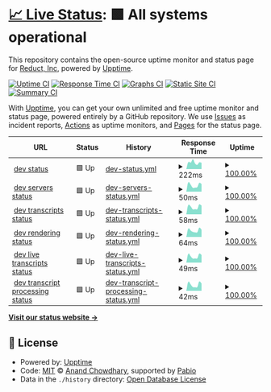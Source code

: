 # [📈 Live Status](https://reduct-inc.github.io/dev-status): <!--live status--> **🟩 All systems operational**

This repository contains the open-source uptime monitor and status page for [Reduct, Inc](https://reduct-inc.github.io/dev-status), powered by [Upptime](https://github.com/upptime/upptime).

[![Uptime CI](https://github.com/reduct-inc/dev-status/workflows/Uptime%20CI/badge.svg)](https://github.com/reduct-inc/dev-status/actions?query=workflow%3A%22Uptime+CI%22)
[![Response Time CI](https://github.com/reduct-inc/dev-status/workflows/Response%20Time%20CI/badge.svg)](https://github.com/reduct-inc/dev-status/actions?query=workflow%3A%22Response+Time+CI%22)
[![Graphs CI](https://github.com/reduct-inc/dev-status/workflows/Graphs%20CI/badge.svg)](https://github.com/reduct-inc/dev-status/actions?query=workflow%3A%22Graphs+CI%22)
[![Static Site CI](https://github.com/reduct-inc/dev-status/workflows/Static%20Site%20CI/badge.svg)](https://github.com/reduct-inc/dev-status/actions?query=workflow%3A%22Static+Site+CI%22)
[![Summary CI](https://github.com/reduct-inc/dev-status/workflows/Summary%20CI/badge.svg)](https://github.com/reduct-inc/dev-status/actions?query=workflow%3A%22Summary+CI%22)

With [Upptime](https://upptime.js.org), you can get your own unlimited and free uptime monitor and status page, powered entirely by a GitHub repository. We use [Issues](https://github.com/reduct-inc/dev-status/issues) as incident reports, [Actions](https://github.com/reduct-inc/dev-status/actions) as uptime monitors, and [Pages](https://reduct-inc.github.io/dev-status) for the status page.

<!--start: status pages-->
<!-- This summary is generated by Upptime (https://github.com/upptime/upptime) -->
<!-- Do not edit this manually, your changes will be overwritten -->
<!-- prettier-ignore -->
| URL | Status | History | Response Time | Uptime |
| --- | ------ | ------- | ------------- | ------ |
| <img alt="" src="https://icons.duckduckgo.com/ip3/dev.distill.video.ico" height="13"> [dev status](https://dev.distill.video) | 🟩 Up | [dev-status.yml](https://github.com/reduct-inc/dev-status/commits/HEAD/history/dev-status.yml) | <details><summary><img alt="Response time graph" src="./graphs/dev-status/response-time-week.png" height="20"> 222ms</summary><br><a href="https://reduct-inc.github.io/dev-status/history/dev-status"><img alt="Response time 308" src="https://img.shields.io/endpoint?url=https%3A%2F%2Fraw.githubusercontent.com%2Freduct-inc%2Fdev-status%2FHEAD%2Fapi%2Fdev-status%2Fresponse-time.json"></a><br><a href="https://reduct-inc.github.io/dev-status/history/dev-status"><img alt="24-hour response time 234" src="https://img.shields.io/endpoint?url=https%3A%2F%2Fraw.githubusercontent.com%2Freduct-inc%2Fdev-status%2FHEAD%2Fapi%2Fdev-status%2Fresponse-time-day.json"></a><br><a href="https://reduct-inc.github.io/dev-status/history/dev-status"><img alt="7-day response time 222" src="https://img.shields.io/endpoint?url=https%3A%2F%2Fraw.githubusercontent.com%2Freduct-inc%2Fdev-status%2FHEAD%2Fapi%2Fdev-status%2Fresponse-time-week.json"></a><br><a href="https://reduct-inc.github.io/dev-status/history/dev-status"><img alt="30-day response time 297" src="https://img.shields.io/endpoint?url=https%3A%2F%2Fraw.githubusercontent.com%2Freduct-inc%2Fdev-status%2FHEAD%2Fapi%2Fdev-status%2Fresponse-time-month.json"></a><br><a href="https://reduct-inc.github.io/dev-status/history/dev-status"><img alt="1-year response time 308" src="https://img.shields.io/endpoint?url=https%3A%2F%2Fraw.githubusercontent.com%2Freduct-inc%2Fdev-status%2FHEAD%2Fapi%2Fdev-status%2Fresponse-time-year.json"></a></details> | <details><summary><a href="https://reduct-inc.github.io/dev-status/history/dev-status">100.00%</a></summary><a href="https://reduct-inc.github.io/dev-status/history/dev-status"><img alt="All-time uptime 99.97%" src="https://img.shields.io/endpoint?url=https%3A%2F%2Fraw.githubusercontent.com%2Freduct-inc%2Fdev-status%2FHEAD%2Fapi%2Fdev-status%2Fuptime.json"></a><br><a href="https://reduct-inc.github.io/dev-status/history/dev-status"><img alt="24-hour uptime 100.00%" src="https://img.shields.io/endpoint?url=https%3A%2F%2Fraw.githubusercontent.com%2Freduct-inc%2Fdev-status%2FHEAD%2Fapi%2Fdev-status%2Fuptime-day.json"></a><br><a href="https://reduct-inc.github.io/dev-status/history/dev-status"><img alt="7-day uptime 100.00%" src="https://img.shields.io/endpoint?url=https%3A%2F%2Fraw.githubusercontent.com%2Freduct-inc%2Fdev-status%2FHEAD%2Fapi%2Fdev-status%2Fuptime-week.json"></a><br><a href="https://reduct-inc.github.io/dev-status/history/dev-status"><img alt="30-day uptime 100.00%" src="https://img.shields.io/endpoint?url=https%3A%2F%2Fraw.githubusercontent.com%2Freduct-inc%2Fdev-status%2FHEAD%2Fapi%2Fdev-status%2Fuptime-month.json"></a><br><a href="https://reduct-inc.github.io/dev-status/history/dev-status"><img alt="1-year uptime 99.97%" src="https://img.shields.io/endpoint?url=https%3A%2F%2Fraw.githubusercontent.com%2Freduct-inc%2Fdev-status%2FHEAD%2Fapi%2Fdev-status%2Fuptime-year.json"></a></details>
| <img alt="" src="https://icons.duckduckgo.com/ip3/dev.distill.video.ico" height="13"> [dev servers status](https://dev.distill.video/x/status) | 🟩 Up | [dev-servers-status.yml](https://github.com/reduct-inc/dev-status/commits/HEAD/history/dev-servers-status.yml) | <details><summary><img alt="Response time graph" src="./graphs/dev-servers-status/response-time-week.png" height="20"> 50ms</summary><br><a href="https://reduct-inc.github.io/dev-status/history/dev-servers-status"><img alt="Response time 62" src="https://img.shields.io/endpoint?url=https%3A%2F%2Fraw.githubusercontent.com%2Freduct-inc%2Fdev-status%2FHEAD%2Fapi%2Fdev-servers-status%2Fresponse-time.json"></a><br><a href="https://reduct-inc.github.io/dev-status/history/dev-servers-status"><img alt="24-hour response time 77" src="https://img.shields.io/endpoint?url=https%3A%2F%2Fraw.githubusercontent.com%2Freduct-inc%2Fdev-status%2FHEAD%2Fapi%2Fdev-servers-status%2Fresponse-time-day.json"></a><br><a href="https://reduct-inc.github.io/dev-status/history/dev-servers-status"><img alt="7-day response time 50" src="https://img.shields.io/endpoint?url=https%3A%2F%2Fraw.githubusercontent.com%2Freduct-inc%2Fdev-status%2FHEAD%2Fapi%2Fdev-servers-status%2Fresponse-time-week.json"></a><br><a href="https://reduct-inc.github.io/dev-status/history/dev-servers-status"><img alt="30-day response time 63" src="https://img.shields.io/endpoint?url=https%3A%2F%2Fraw.githubusercontent.com%2Freduct-inc%2Fdev-status%2FHEAD%2Fapi%2Fdev-servers-status%2Fresponse-time-month.json"></a><br><a href="https://reduct-inc.github.io/dev-status/history/dev-servers-status"><img alt="1-year response time 62" src="https://img.shields.io/endpoint?url=https%3A%2F%2Fraw.githubusercontent.com%2Freduct-inc%2Fdev-status%2FHEAD%2Fapi%2Fdev-servers-status%2Fresponse-time-year.json"></a></details> | <details><summary><a href="https://reduct-inc.github.io/dev-status/history/dev-servers-status">100.00%</a></summary><a href="https://reduct-inc.github.io/dev-status/history/dev-servers-status"><img alt="All-time uptime 99.97%" src="https://img.shields.io/endpoint?url=https%3A%2F%2Fraw.githubusercontent.com%2Freduct-inc%2Fdev-status%2FHEAD%2Fapi%2Fdev-servers-status%2Fuptime.json"></a><br><a href="https://reduct-inc.github.io/dev-status/history/dev-servers-status"><img alt="24-hour uptime 100.00%" src="https://img.shields.io/endpoint?url=https%3A%2F%2Fraw.githubusercontent.com%2Freduct-inc%2Fdev-status%2FHEAD%2Fapi%2Fdev-servers-status%2Fuptime-day.json"></a><br><a href="https://reduct-inc.github.io/dev-status/history/dev-servers-status"><img alt="7-day uptime 100.00%" src="https://img.shields.io/endpoint?url=https%3A%2F%2Fraw.githubusercontent.com%2Freduct-inc%2Fdev-status%2FHEAD%2Fapi%2Fdev-servers-status%2Fuptime-week.json"></a><br><a href="https://reduct-inc.github.io/dev-status/history/dev-servers-status"><img alt="30-day uptime 100.00%" src="https://img.shields.io/endpoint?url=https%3A%2F%2Fraw.githubusercontent.com%2Freduct-inc%2Fdev-status%2FHEAD%2Fapi%2Fdev-servers-status%2Fuptime-month.json"></a><br><a href="https://reduct-inc.github.io/dev-status/history/dev-servers-status"><img alt="1-year uptime 99.97%" src="https://img.shields.io/endpoint?url=https%3A%2F%2Fraw.githubusercontent.com%2Freduct-inc%2Fdev-status%2FHEAD%2Fapi%2Fdev-servers-status%2Fuptime-year.json"></a></details>
| <img alt="" src="https://icons.duckduckgo.com/ip3/dev.distill.video.ico" height="13"> [dev transcripts status](https://dev.distill.video/x/tsss/status) | 🟩 Up | [dev-transcripts-status.yml](https://github.com/reduct-inc/dev-status/commits/HEAD/history/dev-transcripts-status.yml) | <details><summary><img alt="Response time graph" src="./graphs/dev-transcripts-status/response-time-week.png" height="20"> 58ms</summary><br><a href="https://reduct-inc.github.io/dev-status/history/dev-transcripts-status"><img alt="Response time 142" src="https://img.shields.io/endpoint?url=https%3A%2F%2Fraw.githubusercontent.com%2Freduct-inc%2Fdev-status%2FHEAD%2Fapi%2Fdev-transcripts-status%2Fresponse-time.json"></a><br><a href="https://reduct-inc.github.io/dev-status/history/dev-transcripts-status"><img alt="24-hour response time 82" src="https://img.shields.io/endpoint?url=https%3A%2F%2Fraw.githubusercontent.com%2Freduct-inc%2Fdev-status%2FHEAD%2Fapi%2Fdev-transcripts-status%2Fresponse-time-day.json"></a><br><a href="https://reduct-inc.github.io/dev-status/history/dev-transcripts-status"><img alt="7-day response time 58" src="https://img.shields.io/endpoint?url=https%3A%2F%2Fraw.githubusercontent.com%2Freduct-inc%2Fdev-status%2FHEAD%2Fapi%2Fdev-transcripts-status%2Fresponse-time-week.json"></a><br><a href="https://reduct-inc.github.io/dev-status/history/dev-transcripts-status"><img alt="30-day response time 67" src="https://img.shields.io/endpoint?url=https%3A%2F%2Fraw.githubusercontent.com%2Freduct-inc%2Fdev-status%2FHEAD%2Fapi%2Fdev-transcripts-status%2Fresponse-time-month.json"></a><br><a href="https://reduct-inc.github.io/dev-status/history/dev-transcripts-status"><img alt="1-year response time 142" src="https://img.shields.io/endpoint?url=https%3A%2F%2Fraw.githubusercontent.com%2Freduct-inc%2Fdev-status%2FHEAD%2Fapi%2Fdev-transcripts-status%2Fresponse-time-year.json"></a></details> | <details><summary><a href="https://reduct-inc.github.io/dev-status/history/dev-transcripts-status">100.00%</a></summary><a href="https://reduct-inc.github.io/dev-status/history/dev-transcripts-status"><img alt="All-time uptime 99.97%" src="https://img.shields.io/endpoint?url=https%3A%2F%2Fraw.githubusercontent.com%2Freduct-inc%2Fdev-status%2FHEAD%2Fapi%2Fdev-transcripts-status%2Fuptime.json"></a><br><a href="https://reduct-inc.github.io/dev-status/history/dev-transcripts-status"><img alt="24-hour uptime 100.00%" src="https://img.shields.io/endpoint?url=https%3A%2F%2Fraw.githubusercontent.com%2Freduct-inc%2Fdev-status%2FHEAD%2Fapi%2Fdev-transcripts-status%2Fuptime-day.json"></a><br><a href="https://reduct-inc.github.io/dev-status/history/dev-transcripts-status"><img alt="7-day uptime 100.00%" src="https://img.shields.io/endpoint?url=https%3A%2F%2Fraw.githubusercontent.com%2Freduct-inc%2Fdev-status%2FHEAD%2Fapi%2Fdev-transcripts-status%2Fuptime-week.json"></a><br><a href="https://reduct-inc.github.io/dev-status/history/dev-transcripts-status"><img alt="30-day uptime 100.00%" src="https://img.shields.io/endpoint?url=https%3A%2F%2Fraw.githubusercontent.com%2Freduct-inc%2Fdev-status%2FHEAD%2Fapi%2Fdev-transcripts-status%2Fuptime-month.json"></a><br><a href="https://reduct-inc.github.io/dev-status/history/dev-transcripts-status"><img alt="1-year uptime 99.97%" src="https://img.shields.io/endpoint?url=https%3A%2F%2Fraw.githubusercontent.com%2Freduct-inc%2Fdev-status%2FHEAD%2Fapi%2Fdev-transcripts-status%2Fuptime-year.json"></a></details>
| <img alt="" src="https://icons.duckduckgo.com/ip3/dev.distill.video.ico" height="13"> [dev rendering status](https://dev.distill.video/x/render/status) | 🟩 Up | [dev-rendering-status.yml](https://github.com/reduct-inc/dev-status/commits/HEAD/history/dev-rendering-status.yml) | <details><summary><img alt="Response time graph" src="./graphs/dev-rendering-status/response-time-week.png" height="20"> 64ms</summary><br><a href="https://reduct-inc.github.io/dev-status/history/dev-rendering-status"><img alt="Response time 180" src="https://img.shields.io/endpoint?url=https%3A%2F%2Fraw.githubusercontent.com%2Freduct-inc%2Fdev-status%2FHEAD%2Fapi%2Fdev-rendering-status%2Fresponse-time.json"></a><br><a href="https://reduct-inc.github.io/dev-status/history/dev-rendering-status"><img alt="24-hour response time 89" src="https://img.shields.io/endpoint?url=https%3A%2F%2Fraw.githubusercontent.com%2Freduct-inc%2Fdev-status%2FHEAD%2Fapi%2Fdev-rendering-status%2Fresponse-time-day.json"></a><br><a href="https://reduct-inc.github.io/dev-status/history/dev-rendering-status"><img alt="7-day response time 64" src="https://img.shields.io/endpoint?url=https%3A%2F%2Fraw.githubusercontent.com%2Freduct-inc%2Fdev-status%2FHEAD%2Fapi%2Fdev-rendering-status%2Fresponse-time-week.json"></a><br><a href="https://reduct-inc.github.io/dev-status/history/dev-rendering-status"><img alt="30-day response time 75" src="https://img.shields.io/endpoint?url=https%3A%2F%2Fraw.githubusercontent.com%2Freduct-inc%2Fdev-status%2FHEAD%2Fapi%2Fdev-rendering-status%2Fresponse-time-month.json"></a><br><a href="https://reduct-inc.github.io/dev-status/history/dev-rendering-status"><img alt="1-year response time 180" src="https://img.shields.io/endpoint?url=https%3A%2F%2Fraw.githubusercontent.com%2Freduct-inc%2Fdev-status%2FHEAD%2Fapi%2Fdev-rendering-status%2Fresponse-time-year.json"></a></details> | <details><summary><a href="https://reduct-inc.github.io/dev-status/history/dev-rendering-status">100.00%</a></summary><a href="https://reduct-inc.github.io/dev-status/history/dev-rendering-status"><img alt="All-time uptime 99.97%" src="https://img.shields.io/endpoint?url=https%3A%2F%2Fraw.githubusercontent.com%2Freduct-inc%2Fdev-status%2FHEAD%2Fapi%2Fdev-rendering-status%2Fuptime.json"></a><br><a href="https://reduct-inc.github.io/dev-status/history/dev-rendering-status"><img alt="24-hour uptime 100.00%" src="https://img.shields.io/endpoint?url=https%3A%2F%2Fraw.githubusercontent.com%2Freduct-inc%2Fdev-status%2FHEAD%2Fapi%2Fdev-rendering-status%2Fuptime-day.json"></a><br><a href="https://reduct-inc.github.io/dev-status/history/dev-rendering-status"><img alt="7-day uptime 100.00%" src="https://img.shields.io/endpoint?url=https%3A%2F%2Fraw.githubusercontent.com%2Freduct-inc%2Fdev-status%2FHEAD%2Fapi%2Fdev-rendering-status%2Fuptime-week.json"></a><br><a href="https://reduct-inc.github.io/dev-status/history/dev-rendering-status"><img alt="30-day uptime 100.00%" src="https://img.shields.io/endpoint?url=https%3A%2F%2Fraw.githubusercontent.com%2Freduct-inc%2Fdev-status%2FHEAD%2Fapi%2Fdev-rendering-status%2Fuptime-month.json"></a><br><a href="https://reduct-inc.github.io/dev-status/history/dev-rendering-status"><img alt="1-year uptime 99.97%" src="https://img.shields.io/endpoint?url=https%3A%2F%2Fraw.githubusercontent.com%2Freduct-inc%2Fdev-status%2FHEAD%2Fapi%2Fdev-rendering-status%2Fuptime-year.json"></a></details>
| <img alt="" src="https://icons.duckduckgo.com/ip3/dev.distill.video.ico" height="13"> [dev live transcripts status](https://dev.distill.video/x/live-transcription/status) | 🟩 Up | [dev-live-transcripts-status.yml](https://github.com/reduct-inc/dev-status/commits/HEAD/history/dev-live-transcripts-status.yml) | <details><summary><img alt="Response time graph" src="./graphs/dev-live-transcripts-status/response-time-week.png" height="20"> 49ms</summary><br><a href="https://reduct-inc.github.io/dev-status/history/dev-live-transcripts-status"><img alt="Response time 60" src="https://img.shields.io/endpoint?url=https%3A%2F%2Fraw.githubusercontent.com%2Freduct-inc%2Fdev-status%2FHEAD%2Fapi%2Fdev-live-transcripts-status%2Fresponse-time.json"></a><br><a href="https://reduct-inc.github.io/dev-status/history/dev-live-transcripts-status"><img alt="24-hour response time 69" src="https://img.shields.io/endpoint?url=https%3A%2F%2Fraw.githubusercontent.com%2Freduct-inc%2Fdev-status%2FHEAD%2Fapi%2Fdev-live-transcripts-status%2Fresponse-time-day.json"></a><br><a href="https://reduct-inc.github.io/dev-status/history/dev-live-transcripts-status"><img alt="7-day response time 49" src="https://img.shields.io/endpoint?url=https%3A%2F%2Fraw.githubusercontent.com%2Freduct-inc%2Fdev-status%2FHEAD%2Fapi%2Fdev-live-transcripts-status%2Fresponse-time-week.json"></a><br><a href="https://reduct-inc.github.io/dev-status/history/dev-live-transcripts-status"><img alt="30-day response time 61" src="https://img.shields.io/endpoint?url=https%3A%2F%2Fraw.githubusercontent.com%2Freduct-inc%2Fdev-status%2FHEAD%2Fapi%2Fdev-live-transcripts-status%2Fresponse-time-month.json"></a><br><a href="https://reduct-inc.github.io/dev-status/history/dev-live-transcripts-status"><img alt="1-year response time 60" src="https://img.shields.io/endpoint?url=https%3A%2F%2Fraw.githubusercontent.com%2Freduct-inc%2Fdev-status%2FHEAD%2Fapi%2Fdev-live-transcripts-status%2Fresponse-time-year.json"></a></details> | <details><summary><a href="https://reduct-inc.github.io/dev-status/history/dev-live-transcripts-status">100.00%</a></summary><a href="https://reduct-inc.github.io/dev-status/history/dev-live-transcripts-status"><img alt="All-time uptime 99.97%" src="https://img.shields.io/endpoint?url=https%3A%2F%2Fraw.githubusercontent.com%2Freduct-inc%2Fdev-status%2FHEAD%2Fapi%2Fdev-live-transcripts-status%2Fuptime.json"></a><br><a href="https://reduct-inc.github.io/dev-status/history/dev-live-transcripts-status"><img alt="24-hour uptime 100.00%" src="https://img.shields.io/endpoint?url=https%3A%2F%2Fraw.githubusercontent.com%2Freduct-inc%2Fdev-status%2FHEAD%2Fapi%2Fdev-live-transcripts-status%2Fuptime-day.json"></a><br><a href="https://reduct-inc.github.io/dev-status/history/dev-live-transcripts-status"><img alt="7-day uptime 100.00%" src="https://img.shields.io/endpoint?url=https%3A%2F%2Fraw.githubusercontent.com%2Freduct-inc%2Fdev-status%2FHEAD%2Fapi%2Fdev-live-transcripts-status%2Fuptime-week.json"></a><br><a href="https://reduct-inc.github.io/dev-status/history/dev-live-transcripts-status"><img alt="30-day uptime 100.00%" src="https://img.shields.io/endpoint?url=https%3A%2F%2Fraw.githubusercontent.com%2Freduct-inc%2Fdev-status%2FHEAD%2Fapi%2Fdev-live-transcripts-status%2Fuptime-month.json"></a><br><a href="https://reduct-inc.github.io/dev-status/history/dev-live-transcripts-status"><img alt="1-year uptime 99.97%" src="https://img.shields.io/endpoint?url=https%3A%2F%2Fraw.githubusercontent.com%2Freduct-inc%2Fdev-status%2FHEAD%2Fapi%2Fdev-live-transcripts-status%2Fuptime-year.json"></a></details>
| <img alt="" src="https://icons.duckduckgo.com/ip3/dev.distill.video.ico" height="13"> [dev transcript processing status](https://dev.distill.video/x/whisper/status) | 🟩 Up | [dev-transcript-processing-status.yml](https://github.com/reduct-inc/dev-status/commits/HEAD/history/dev-transcript-processing-status.yml) | <details><summary><img alt="Response time graph" src="./graphs/dev-transcript-processing-status/response-time-week.png" height="20"> 42ms</summary><br><a href="https://reduct-inc.github.io/dev-status/history/dev-transcript-processing-status"><img alt="Response time 53" src="https://img.shields.io/endpoint?url=https%3A%2F%2Fraw.githubusercontent.com%2Freduct-inc%2Fdev-status%2FHEAD%2Fapi%2Fdev-transcript-processing-status%2Fresponse-time.json"></a><br><a href="https://reduct-inc.github.io/dev-status/history/dev-transcript-processing-status"><img alt="24-hour response time 65" src="https://img.shields.io/endpoint?url=https%3A%2F%2Fraw.githubusercontent.com%2Freduct-inc%2Fdev-status%2FHEAD%2Fapi%2Fdev-transcript-processing-status%2Fresponse-time-day.json"></a><br><a href="https://reduct-inc.github.io/dev-status/history/dev-transcript-processing-status"><img alt="7-day response time 42" src="https://img.shields.io/endpoint?url=https%3A%2F%2Fraw.githubusercontent.com%2Freduct-inc%2Fdev-status%2FHEAD%2Fapi%2Fdev-transcript-processing-status%2Fresponse-time-week.json"></a><br><a href="https://reduct-inc.github.io/dev-status/history/dev-transcript-processing-status"><img alt="30-day response time 53" src="https://img.shields.io/endpoint?url=https%3A%2F%2Fraw.githubusercontent.com%2Freduct-inc%2Fdev-status%2FHEAD%2Fapi%2Fdev-transcript-processing-status%2Fresponse-time-month.json"></a><br><a href="https://reduct-inc.github.io/dev-status/history/dev-transcript-processing-status"><img alt="1-year response time 53" src="https://img.shields.io/endpoint?url=https%3A%2F%2Fraw.githubusercontent.com%2Freduct-inc%2Fdev-status%2FHEAD%2Fapi%2Fdev-transcript-processing-status%2Fresponse-time-year.json"></a></details> | <details><summary><a href="https://reduct-inc.github.io/dev-status/history/dev-transcript-processing-status">100.00%</a></summary><a href="https://reduct-inc.github.io/dev-status/history/dev-transcript-processing-status"><img alt="All-time uptime 99.86%" src="https://img.shields.io/endpoint?url=https%3A%2F%2Fraw.githubusercontent.com%2Freduct-inc%2Fdev-status%2FHEAD%2Fapi%2Fdev-transcript-processing-status%2Fuptime.json"></a><br><a href="https://reduct-inc.github.io/dev-status/history/dev-transcript-processing-status"><img alt="24-hour uptime 100.00%" src="https://img.shields.io/endpoint?url=https%3A%2F%2Fraw.githubusercontent.com%2Freduct-inc%2Fdev-status%2FHEAD%2Fapi%2Fdev-transcript-processing-status%2Fuptime-day.json"></a><br><a href="https://reduct-inc.github.io/dev-status/history/dev-transcript-processing-status"><img alt="7-day uptime 100.00%" src="https://img.shields.io/endpoint?url=https%3A%2F%2Fraw.githubusercontent.com%2Freduct-inc%2Fdev-status%2FHEAD%2Fapi%2Fdev-transcript-processing-status%2Fuptime-week.json"></a><br><a href="https://reduct-inc.github.io/dev-status/history/dev-transcript-processing-status"><img alt="30-day uptime 100.00%" src="https://img.shields.io/endpoint?url=https%3A%2F%2Fraw.githubusercontent.com%2Freduct-inc%2Fdev-status%2FHEAD%2Fapi%2Fdev-transcript-processing-status%2Fuptime-month.json"></a><br><a href="https://reduct-inc.github.io/dev-status/history/dev-transcript-processing-status"><img alt="1-year uptime 99.86%" src="https://img.shields.io/endpoint?url=https%3A%2F%2Fraw.githubusercontent.com%2Freduct-inc%2Fdev-status%2FHEAD%2Fapi%2Fdev-transcript-processing-status%2Fuptime-year.json"></a></details>

<!--end: status pages-->

[**Visit our status website →**](https://reduct-inc.github.io/dev-status)

## 📄 License

- Powered by: [Upptime](https://github.com/upptime/upptime)
- Code: [MIT](./LICENSE) © [Anand Chowdhary](https://anandchowdhary.com), supported by [Pabio](https://pabio.com)
- Data in the `./history` directory: [Open Database License](https://opendatacommons.org/licenses/odbl/1-0/)
